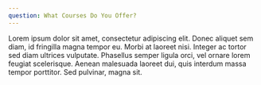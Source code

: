 ```yaml
---
question: What Courses Do You Offer?
---
```

Lorem ipsum dolor sit amet, consectetur adipiscing elit. Donec aliquet sem diam, id fringilla magna tempor eu. Morbi at laoreet nisi. Integer ac tortor sed diam ultrices vulputate. Phasellus semper ligula orci, vel ornare lorem feugiat scelerisque. Aenean malesuada laoreet dui, quis interdum massa tempor porttitor. Sed pulvinar, magna sit.